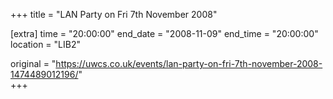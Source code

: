 +++
title = "LAN Party on Fri 7th November 2008"

[extra]
time = "20:00:00"
end_date = "2008-11-09"
end_time = "20:00:00"
location = "LIB2"

original = "https://uwcs.co.uk/events/lan-party-on-fri-7th-november-2008-1474489012196/"    
+++



